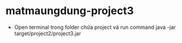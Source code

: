 # matmaungdung-project3

- Open terminal trong folder chứa project và run command
   java -jar target/project2/project3.jar
